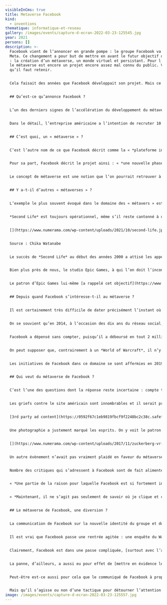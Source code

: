 ```yaml
---
visibleInCms: true
title: Metaverse Facebook
kind:
  - inventions
thematique: informatique-et-reseau
gallery: /images/events/capture-d-ecran-2022-03-23-125545.jpg
year: 2021
persons: []
description: >-
  Facebook vient de l’annoncer en grande pompe : le groupe Facebook va devenir
  Meta. Ce changement a pour but de mettre en avant le futur objectif du groupe
  : la création d’un métaverse, un monde virtuel et persistant. Pour l’instant,
  le métaverse est encore un projet encore assez mal connu du public. Voici ce
  qu’il faut retenir.


  Cela faisait des années que Facebook développait son projet. Mais ce n’est que récemment que le réseau social a réellement commencé à en faire la promotion : le métaverse est désormais au coeur de la stratégie de développement du groupe. Mark Zuckerberg y voit en effet le futur de l’entreprise, comme le montre le récent changement de nom du groupe. [En devenant Meta](https://www.numerama.com/tech/751143-facebook-nouveau-nom-logo.html), la multinationale veut se placer encore plus en tant que leader dans le domaine. Mais qu’est-ce que le métaverse dont il est question ?


  ## Qu’est-ce qu’annonce Facebook ?


  L’un des derniers signes de l’accélération du développement du métaverse chez Facebook était la parution, le 17 octobre 2021, d’[une annonce de recrutement](https://about.fb.com/news/2021/10/creating-jobs-europe-metaverse/), de prime abord tout à fait classique. Le réseau social ouvre des postes et cherche de nouveaux talents pour les occuper. Jusqu’ici, rien de très particulier. Sauf que cette campagne d’embauche est à l’échelle du réseau social : colossale. Et surtout, elle se focalise sur un projet encore mal connu du site : le métaverse.


  Dans le détail, l’entreprise américaine a l’intention de recruter 10 000 profils au cours des cinq prochaines années. Elle ne compte pas les chercher n’importe où : c’est dans l’Union européenne que Facebook dit vouloir chercher des individus « *hautement qualifiés* », notamment des « *ingénieurs hautement spécialisés* » pour développer ce que le site décrit comme la « *plateforme informatique du futur* ».


  ## C’est quoi, un « métaverse » ?


  C’est l’autre nom de ce que Facebook décrit comme la « *plateforme informatique du futur* ». Il s’agit d’un univers virtuel fictif, dans lequel les individus pourraient évoluer dans des espaces persistants et partagés, en trois dimensions. Ce serait une sorte de futur Internet, où l’on ne naviguerait plus en ligne en deux dimensions, avec les navigateurs web, mais avec des avatars, de la 3D et des casques de réalité virtuelleL’univers dépeint dans *Ready Player One* s’apparente à un métaverse (très évolué, certes). // Source : Ready Player One


  Pour sa part, Facebook décrit le projet ainsi : « *une nouvelle phase d’expériences virtuelles interconnectées utilisant des technologies telles que la réalité virtuelle et la réalité augmentée. Au cœur de son cœur se trouve l’idée qu’en créant un plus grand sentiment de présence virtuelle, l’interaction en ligne peut devenir beaucoup plus proche de l’expérience d’interagir en personne.* »


  Le concept de métaverse est une notion que l’on pourrait retrouver à l’état embryonnaire dans les jeux massivement multijoueurs — qui disposent de mondes persistants — ou dans une version beaucoup plus avancée et futuriste dans le film de science-fiction *Ready Player One*, de Steven Spielberg, où les protagonistes enfilent des visières et [des tenues haptiques](https://www.numerama.com/tech/755712-le-metaverse-de-facebook-imite-ready-player-one-avec-des-gants-qui-simulent-le-toucher.html) pour rejoindre un monde hors du monde, l’Oasis.


  ## Y a-t-il d’autres « métaverses » ?


  L’exemple le plus souvent évoqué dans le domaine des « métavers » est sans doute le très célèbre *Second Life*. C’est lui qui a médiatisé l’idée de ces mondes virtuels dans lesquels on pouvait mener une existence un peu différente, dans un univers de bits, en parallèle de celle survenant dans un monde d’atomes. C’est un projet ancien, car il a vu le jour en juin 2003, après quatre ans de gestation. Une éternité à l’échelle du net.


  *Second Life* est toujours opérationnel, même s’il reste cantonné à une niche d’usagers. En 2012, le jeu comptait 60 000 connexions simultanées selon [Les Inrocks](http://www.lesinrocks.com/2012/01/06/medias/internet/second-life-pas-encore-mort-114431/) et un [article de blog](http://nwn.blogs.com/nwn/2013/04/second-life-facebook.html/) consacré à *Second Life* publié en 2013 affirmait qu’il avait une base active de 600 000 usagers. Un [article plus récent de 2020](https://www.mic.com/impact/second-life-still-has-dedicated-users-in-2020-heres-what-keeps-them-sticking-around-18693758) signalait que l’univers demeure fréquenté, tandis qu’un autre notait en 2018 qu’[il y avait toujours des inscriptions](https://danielvoyager.wordpress.com/2018/04/23/new-sl15b-infographic/).


  [](https://www.numerama.com/wp-content/uploads/2021/10/second-life.jpg)


  Source : Chika Watanabe


  Le succès de *Second Life* au début des années 2000 a attisé les appétits. En 2007, [nous avions suggéré dix alternatives](https://www.numerama.com/magazine/4982-10-univers-virtuels-metavers-pour-remplacer-second-life.html). On ne peut pas dire que leur destin ait été brillant. Certains n’ont pas dépassé le stade de la rumeur ou du vague concept. D’autres [ont existé un temps](https://www.numerama.com/magazine/30730-fermeture-playstation-home.html), avant de disparaître. Pendant un temps, il a même été question d’un [Google Earth à la sauce *Second Life*](https://www.numerama.com/magazine/5420-google-earth-le-futur-second-life.html) ! Seul *[Entropia Universe](https://www.entropiauniverse.com/index.xml?)* a tenu bon.


  Bien plus près de nous, le studio Epic Games, à qui l’on doit l’incontournable *Fortnite*, décrit régulièrement ce titre comme une plateforme sociale et non uniquement un jeu. En septembre 2020, l’éditeur [a rappelé sa volonté](https://www.numerama.com/pop-culture/646348-fortnite-a-perdu-60-de-ses-joueurs-sur-ios-2-semaines.html) de faire de ce jeu « *un métaverse complet qui soit un espace virtuel interactif, persistant, avec de multiples utilités.* »


  Le patron d’Epic Games lui-même [a rappelé cet objectif](https://www.numerama.com/pop-culture/692793-en-rachetant-fall-guys-epic-games-consolide-un-peu-plus-son-empire-du-divertissement.html) en mars 2021 : « *ce n’est pas un secret : Epic investit dans la construction d’un métaverse*  ». Autrement dit, Facebook ne sera du tout précurseur dans les métaverses. Cela étant, le site communautaire dispose d’une force de frappe certainement jamais vue dans le milieu des mondes virtuels et persistants. Et cela pourrait faire toute la différence.


  ## Depuis quand Facebook s’intéresse-t-il au métaverse ?


  Il est certainement très difficile de dater précisément l’instant où Mark Zuckerberg s’est dit qu’il allait lancer un métaverse, d’autant que le réseau social assure ne pas vouloir travailler seul sur le sujet — dans son communiqué, Facebook  précise que la construction de cette plateforme informatique du futur se fait « *en collaboration avec d’autres* ». Mais de toute évidence, l’idée flotte depuis presque une décennie.


  On se souvient qu’en 2014, à l’occasion des dix ans du réseau social, Mark Zuckerberg se livrait à un exercice d’anticipation en [imaginant les dix prochaines années du site](https://www.numerama.com/magazine/28266-pour-les-10-ans-de-facebook-mark-zuckerberg-imagine-facebook-dans-10-ans.html) : « *au cours de la prochaine décennie, la technologie va nous permettre d’ouvrir de nouvelles voies pour capturer et communiquer de nouvelles formes d’expériences* ». Nous étions alors en février. Et en mars, [Facebook rachetait Oculus VR](https://www.numerama.com/magazine/28861-facebook-oculus-vr.html)Pour le style, bon…


  Facebook a dépensé sans compter, puisqu’il a déboursé en tout 2 milliards de dollars pour mettre la main sur cette société américaine spécialisée dans les périphériques de réalité virtuelle. Et deux mois après, Brendan Iribe, le directeur général d’Oculus VR, a évoqué la perspective éventuelle de profiter de la communauté de Facebook pour [avoir une sorte de MMO avec un milliard de membres](https://www.numerama.com/magazine/29287-oculus-mmo-facebook.html) — nombre d’inscrits à l’époque.


  On peut supposer que, contrairement à un *World of Warcraft*, il n’y aurait pas d’aventures. Ce serait plus une ambiance à la *Second Life*, où tout le projet serait de s’incarner ou bien d’incarner un autre avatar et de conduire des interactions sociales diverses. En somme, le métaverse de Facebook pourrait être la version d’après de *Second Life*, en bien plus aboutie, en profitant des technologies de réalité virtuelle d’Oculus.


  Les initiatives de Facebook dans ce domaine se sont affermies en 2019, quand a été dévoilé [Horizon](https://www.oculus.com/blog/introducing-facebook-horizon-a-new-social-vr-world-coming-to-oculus-quest-and-the-rift-platform-in-2020/), un concept d’univers social et ludique en réalité virtuelle — même si en la matière, Facebook [communiquait déjà sur des projets dès 2016](https://www.numerama.com/tech/199897-zuckerberg-presente-letrange-realite-virtuelle-sociale-de-facebook-oculus.html). Plus récemment, en août 2021, le site a donné des nouvelles d’Horizon en montrant une première déclinaison, Workrooms, qui vient offrir [une alternative en réalité virtuelle à la visioconférence](https://www.numerama.com/tech/733743-horizon-le-plus-ambitieux-des-projets-de-facebook-demarre-timidement-avec-workrooms.html).


  ## Qui veut du métaverse de Facebook ?


  C’est l’une des questions dont la réponse reste incertaine : compte tenu de l’image très dégradée — pour ne pas dire catastrophique — de Facebook, il parait difficile de se dire que le public serait prêt à plonger dans un monde virtuel et persistant dont les ficelles sont au moins tirées en partie par le réseau social. Comme le dit [The Economist](https://www.economist.com/leaders/2021/10/09/facebook-is-nearing-a-reputational-point-of-no-return), « *Facebook se rapproche d’un point de non-retour en matière de réputation* ».


  Les griefs contre le site américain sont innombrables et il serait presque vain d’en faire la liste ici : les pages [en anglais](https://en.wikipedia.org/wiki/Criticism_of_Facebook) et [en français](https://fr.wikipedia.org/wiki/Critiques_de_Facebook) sur Wikipédia proposent un récapitulatif déjà très complet pour qui veut se rafraichir la mémoire. [Notre tag Facebook](https://www.numerama.com/tag/facebook/) fournit aussi une myriade d’articles mettant en cause la plateforme, sur bien des sujets. Dès lors, l’incursion de Facebook dans un métaverse est vue avec circonspection.


  [3rd party ad content](https://0592f67c1eb9819fbcf9f2248bc2c38c.safeframe.googlesyndication.com/safeframe/1-0-38/html/container.html)


  Une photographie a justement marqué les esprits. On y voit le patron de Facebook, sourire aux lèvres, en train de traverser une allée, au milieu de dizaines de spectateurs dont le visage est masqué par des casques de réalité virtuelle. La photo date de février 2016 et déjà les commentaires y voyaient [un avertissement du « terrifiant avenir dystopique »](https://www.telegraph.co.uk/technology/2016/02/22/this-mark-zuckerberg-picture-could-show-our-terrifying-dystopian/) dominé par Facebook.


  [](https://www.numerama.com/wp-content/uploads/2017/11/zuckerberg-vr-2.jpg)Mark Zuckerberg lors de son intervention au MWC 2016, avec la photo si frappante.


  Un autre évènement n’avait pas vraiment plaidé en faveur du métaverse-à-la-Facebook. En 2017, Mark Zuckerberg a tenté de vanter les mérites de Facebook Spaces, une interface en réalité virtuelle alors en phase expérimentale. Le patron du réseau social [s’était alors « téléporté » virtuellement](https://www.numerama.com/tech/296516-quand-zuckerberg-se-teleporte-virtuellement-a-porto-rico-pour-vanter-la-vr-de-facebook.html) à Porto Rico, ravagé par l’ouragan Maria, sous la forme d’un petit bonhomme virtuel. L’[initiative avait fortement déplu](https://www.numerama.com/politique/296841-critique-pour-sa-visite-virtuelle-cynique-a-porto-rico-mark-zuckerberg-sexcuse.html).


  Nombre des critiques qui s’adressent à Facebook sont de fait alimentées par le modèle économique du réseau social, qui repose sur la publicité ciblée. Actuellement, le réseau social utilise de nombreux signaux différents pour savoir ce qui intéresse les internautes et leur proposer des contenus en rapport. Or avec un métaverse, Facebook pourrait aspirer encore plus de données, notamment comportementales.


  « *Une partie de la raison pour laquelle Facebook est si fortement investi dans la réalité virtuelle et la réalité augmentée est que la granularité des données disponibles lorsque les utilisateurs interagissent sur ces plateformes est un ordre de grandeur plus élevé que sur les médias sur écran* », a déclaré à la [BBC](https://www.bbc.com/news/technology-57942909) cet été Verity McIntosh, une experte officiant à l’université de l’Ouest de l’Angleterre


  « *Maintenant, il ne s’agit pas seulement de savoir où je clique et ce que je choisis de partager, il s’agit de savoir où je choisis d’aller, comment je me tiens, ce que je regarde le plus longtemps, les façons subtiles dont je bouge physiquement mon corps et réagis à certains stimuli. C’est une voie directe vers mon subconscient et c’est de l’or pour un capitaliste des données* », a-t-elle ajouté.


  ## Le métaverse de Facebook, une diversion ?


  La communication de Facebook sur la nouvelle identité du groupe et du métaverse pourrait apparaître comme une diversion et un moyen pour le réseau social que l’on parle de lui un peu différemment qu’à travers des scandales et des polémiques. Cela étant, son projet de métaverse est en fait antérieur à l’éclatement des controverses les plus récentes.


  Il est vrai que Facebook passe une rentrée agitée : une enquête du Wall Street Journal a mis en lumière le fait que le site [a conscience du caractère toxique](https://www.numerama.com/tech/739251-instagram-a-conscience-detre-nocif-pour-une-jeune-fille-sur-trois.html) de sa filiale Instagram sur les jeunes femmes. Une panne d’ampleur [a mis à terre tout l’empire Facebook](https://www.numerama.com/tech/744948-pourquoi-facebook-instagram-et-whatsapp-ont-disparu-du-web-pendant-des-heures.html) pendant des heures. [Son projet d’Instagram Kids](https://www.numerama.com/tech/742926-facebook-a-mis-sur-pause-instagram-kids-mais-nentend-rien-lacher.html) ne rencontre quasiment que des oppositions. Sa façon de gérer les fausses nouvelles, [dont le covid](https://www.numerama.com/tech/740438-en-voulant-lutter-contre-les-fake-news-sur-le-covid-facebook-les-a-aidees.html), [est hautement décriée](https://www.numerama.com/tech/739872-fake-news-et-toxicite-a-trop-vouloir-faire-reagir-facebook-a-favorise-les-contenus-violents.html).


  Clairement, Facebook est dans une passe compliquée, [surtout avec l’action de Frances Haugen](https://www.numerama.com/politique/745114-les-revelations-de-frances-haugen-sur-facebook-changeront-elles-le-reseau-social.html), une lanceuse d’alerte qui a récemment alimenté les médias avec des documents confidentiels. D’autres soubresauts sont à prévoir, car Frances Haugen [doit justement être entendue](https://oversightboard.com/news/1232363373906301-oversight-board-to-meet-with-frances-haugen/) par le conseil de surveillance de Facebook, qui, d’après elle, [s’est fait mener en bateau par le réseau social](https://twitter.com/FrancesHaugen/status/1447617378402160642)


  La panne, d’ailleurs, a aussi eu pour effet de [mettre en évidence le monopole de Facebook sur le net](https://www.numerama.com/tech/744939-panne-mondiale-le-jour-ou-le-monopole-de-facebook-est-devenu-une-evidence.html). C’est peut-être aussi pour ça que, dans le communiqué de Facebook du 18 octobre, le réseau social donne le sentiment de faire des gestes — ainsi, le recrutement des 10 000 postes va se dérouler dans l’UE, zone où la régulation est parmi les plus marquées au monde, à l’image du [RGPD](https://www.numerama.com/politique/329191-rgpd-tout-savoir-sur-le-reglement-sur-la-protection-des-donnees-si-vous-etes-un-internaute.html).


  Peut-être est-ce aussi pour cela que le communiqué de Facebook à propos des futurs recrutements assurait « *qu’aucune entreprise ne possédera et n’exploitera le métaverse* ». Le réseau social déclare que, « *comme Internet, sa caractéristique principale sera son ouverture et son interopérabilité* ». Et qu’il se montre aussi laudatif à l’égard de l’Union européenne, de ses valeurs (comme la vie privée) et de son leadership en matière de régulation.


  Mais qu’il s’agisse ou non d’une tactique pour détourner l’attention — même si le projet, on l’a dit, est en fait bien antérieur aux plus récents ennuis de la plateforme –, ce sont surtout les questions du gouvernance, de vie privée et de données personnelles qui se poseront. Mais également de la toxicité que l’on reproche à l’écosystème Facebook. Personne ne tient à la subir encore, environnement en 3D ou pas.
image: /images/events/capture-d-ecran-2022-03-23-125557.jpg
---
```

